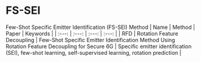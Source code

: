 # FS-SEI
Few-Shot Specific Emitter Identification (FS-SEI) Method 
| Name | Method | Paper | Keywords |
| :---: | :---: | :---: | :---: |
| RFD | Rotation Feature Decoupling | Few-Shot Specific Emitter Identification Method Using Rotation Feature Decoupling for Secure 6G | Specific emitter identification (SEI), few-shot learning, self-supervised learning, rotation prediction |
